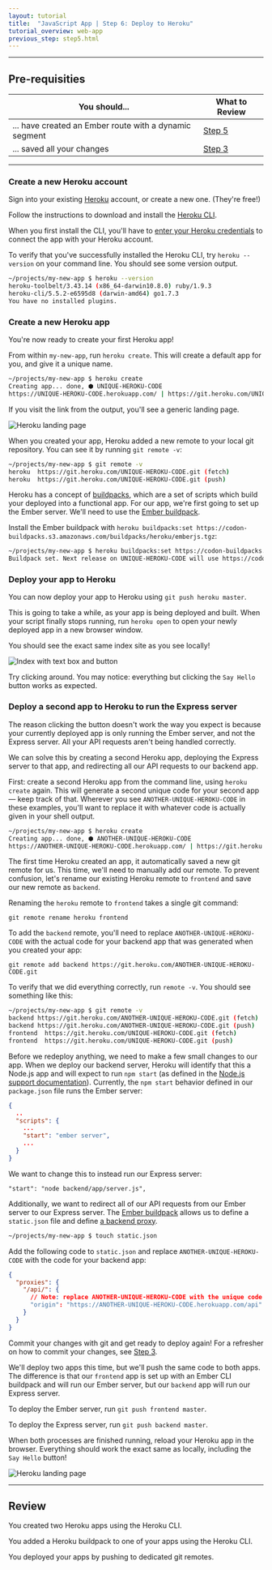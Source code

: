```yaml
---
layout: tutorial
title:  "JavaScript App | Step 6: Deploy to Heroku"
tutorial_overview: web-app
previous_step: step5.html
---
```


---

## Pre-requisities

| You should... | What to Review |
|------------ |-------- |
| ... have created an Ember route with a dynamic segment | [Step 5](step5.html) |
| ... saved all your changes | [Step 3](step3.html) |

---

### Create a new Heroku account

Sign into your existing [Heroku](https://heroku.com) account, or create a new one. (They're free!)

Follow the instructions to download and install the [Heroku CLI](https://devcenter.heroku.com/articles/heroku-cli).

When you first install the CLI, you'll have to [enter your Heroku credentials](https://devcenter.heroku.com/articles/heroku-cli#getting-started) to connect the app with your Heroku account.

To verify that you've successfully installed the Heroku CLI, try `heroku --version` on your command line. You should see some version output.

```bash
~/projects/my-new-app $ heroku --version
heroku-toolbelt/3.43.14 (x86_64-darwin10.8.0) ruby/1.9.3
heroku-cli/5.5.2-e6595d8 (darwin-amd64) go1.7.3
You have no installed plugins.
```

### Create a new Heroku app

You're now ready to create your first Heroku app!

From within `my-new-app`, run `heroku create`. This will create a default app for you, and give it a unique name.

```bash
~/projects/my-new-app $ heroku create
Creating app... done, ⬢ UNIQUE-HEROKU-CODE
https://UNIQUE-HEROKU-CODE.herokuapp.com/ | https://git.heroku.com/UNIQUE-HEROKU-CODE.git
```

If you visit the link from the output, you'll see a generic landing page.

![Heroku landing page]({{site.baseurl}}/assets/web-app/screenshot_heroku-landing-page.png)

When you created your app, Heroku added a new remote to your local git repository. You can see it by running `git remote -v`:

```bash
~/projects/my-new-app $ git remote -v
heroku  https://git.heroku.com/UNIQUE-HEROKU-CODE.git (fetch)
heroku  https://git.heroku.com/UNIQUE-HEROKU-CODE.git (push)
```

Heroku has a concept of [buildpacks](https://devcenter.heroku.com/articles/buildpacks), which are a set of scripts which build your deployed into a functional app. For our app, we're first going to set up the Ember server. We'll need to use the [Ember buildpack](https://github.com/heroku/heroku-buildpack-emberjs).

Install the Ember buildpack with `heroku buildpacks:set https://codon-buildpacks.s3.amazonaws.com/buildpacks/heroku/emberjs.tgz`:

```bash
~/projects/my-new-app $ heroku buildpacks:set https://codon-buildpacks.s3.amazonaws.com/buildpacks/heroku/emberjs.
Buildpack set. Next release on UNIQUE-HEROKU-CODE will use https://codon-buildpacks.s3.amazonaws.com/buildpacks/heroku/emberjs.tgz.
```

### Deploy your app to Heroku

You can now deploy your app to Heroku using `git push heroku master`.

This is going to take a while, as your app is being deployed and built. When your script finally stops running, run `heroku open` to open your newly deployed app in a new browser window.

You should see the exact same index site as you see locally!

![Index with text box and button]({{site.baseurl}}/assets/web-app/screenshot_index-with-input.png)

Try clicking around. You may notice: everything but clicking the `Say Hello` button works as expected.

### Deploy a second app to Heroku to run the Express server

The reason clicking the button doesn't work the way you expect is because your currently deployed app is only running the Ember server, and not the Express server. All your API requests aren't being handled correctly.

We can solve this by creating a second Heroku app, deploying the Express server to that app, and redirecting all our API requests to our backend app.

First: create a second Heroku app from the command line, using `heroku create` again. This will generate a second unique code for your second app — keep track of that. Wherever you see `ANOTHER-UNIQUE-HEROKU-CODE` in these examples, you'll want to replace it with whatever code is actually given in your shell output.

```bash
~/projects/my-new-app $ heroku create
Creating app... done, ⬢ ANOTHER-UNIQUE-HEROKU-CODE
https://ANOTHER-UNIQUE-HEROKU-CODE.herokuapp.com/ | https://git.heroku.com/ANOTHER-UNIQUE-HEROKU-CODE.git
```

The first time Heroku created an app, it automatically saved a new git remote for us. This time, we'll need to manually add our remote. To prevent confusion, let's rename our existing Heroku remote to `frontend` and save our new remote as `backend`.

Renaming the `heroku` remote to `frontend` takes a single git command:

`git remote rename heroku frontend`

To add the `backend` remote, you'll need to replace `ANOTHER-UNIQUE-HEROKU-CODE` with the actual code for your backend app that was generated when you created your app:

`git remote add backend https://git.heroku.com/ANOTHER-UNIQUE-HEROKU-CODE.git`

To verify that we did everything correctly, run `remote -v`. You should see something like this:

```bash
~/projects/my-new-app $ git remote -v
backend https://git.heroku.com/ANOTHER-UNIQUE-HEROKU-CODE.git (fetch)
backend https://git.heroku.com/ANOTHER-UNIQUE-HEROKU-CODE.git (push)
frontend  https://git.heroku.com/UNIQUE-HEROKU-CODE.git (fetch)
frontend  https://git.heroku.com/UNIQUE-HEROKU-CODE.git (push)
```

Before we redeploy anything, we need to make a few small changes to our app. When we deploy our backend server, Heroku will identify that this a Node.js app and will expect to run `npm start` (as defined in the [Node.js support documentation](https://devcenter.heroku.com/articles/nodejs-support#default-web-process-type)). Currently, the `npm start` behavior defined in our `package.json` file runs the Ember server:

```json
{
  ..
  "scripts": {
    ...
    "start": "ember server",
    ...
  }
}
```

We want to change this to instead run our Express server:

`"start": "node backend/app/server.js",`

Additionally, we want to redirect all of our API requests from our Ember server to our Express server. The [Ember buildpack](https://github.com/heroku/heroku-buildpack-emberjs) allows us to define a `static.json` file and define [a backend proxy](https://github.com/heroku/heroku-buildpack-static#proxy-backends).

```bash
~/projects/my-new-app $ touch static.json
```

Add the following code to `static.json` and replace `ANOTHER-UNIQUE-HEROKU-CODE` with the code for your backend app:

```json
{
  "proxies": {
    "/api/": {
      // Note: replace ANOTHER-UNIQUE-HEROKU-CODE with the unique code for your backend app
      "origin": "https://ANOTHER-UNIQUE-HEROKU-CODE.herokuapp.com/api"
    }
  }
}
```

Commit your changes with git and get ready to deploy again! For a refresher on how to commit your changes, see [Step 3](http://localhost:4000/tutorials/web-app/step3.html#save-changes).

We'll deploy two apps this time, but we'll push the same code to both apps. The difference is that our `frontend` app is set up with an Ember CLI buildpack and will run our Ember server, but our `backend` app will run our Express server.

To deploy the Ember server, run `git push frontend master`.

To deploy the Express server, run `git push backend master`.

When both processes are finished running, reload your Heroku app in the browser. Everything should work the exact same as locally, including the `Say Hello` button!

![Heroku landing page]({{site.baseurl}}/assets/web-app/screenshot_heroku-live.png)

---

## Review

You created two Heroku apps using the Heroku CLI.

You added a Heroku buildpack to one of your apps using the Heroku CLI.

You deployed your apps by pushing to dedicated git remotes.
